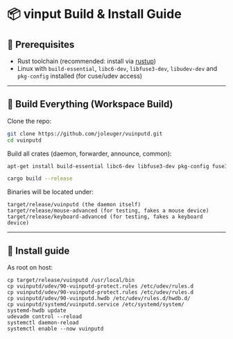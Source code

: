 # 📦 vinput Build & Install Guide

## 🔹 Prerequisites

* Rust toolchain (recommended: install via [rustup](https://rustup.rs))
* Linux with `build-essential`, `libc6-dev`, `libfuse3-dev`, `libudev-dev` and `pkg-config` installed (for cuse/udev access)

---

## 🔹 Build Everything (Workspace Build)

Clone the repo:

```bash
git clone https://github.com/joleuger/vuinputd.git
cd vuinputd
```

Build all crates (daemon, forwarder, announce, common):

```bash
apt-get install build-essential libc6-dev libfuse3-dev pkg-config fuse3 libudev-dev

cargo build --release
```

Binaries will be located under:

```
target/release/vuinputd (the daemon itself)
target/release/mouse-advanced (for testing, fakes a mouse device)
target/release/keyboard-advanced (for testing, fakes a keyboard device)
```


---

## 🔹 Install guide

As root on host:
```
cp target/release/vuinputd /usr/local/bin
cp vuinputd/udev/90-vuinputd-protect.rules /etc/udev/rules.d
cp vuinputd/udev/90-vuinputd-protect.rules /etc/udev/rules.d
cp vuinputd/udev/90-vuinputd.hwdb /etc/udev/rules.d/hwdb.d/
cp vuinputd/systemd/vuinputd.service /etc/systemd/system/
systemd-hwdb update
udevadm control --reload
systemctl daemon-reload
systemctl enable --now vuinputd
```
